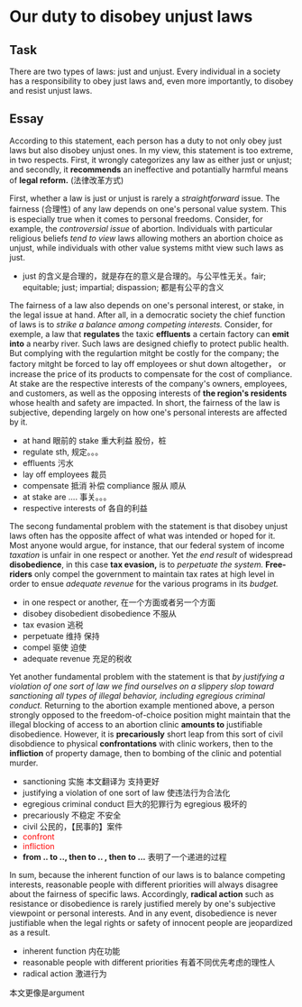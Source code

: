# Our duty to disobey unjust laws

## Task

There are two types of laws: just and unjust. Every individual in a society has a responsibility to obey just laws and, even more importantly, to disobey and resist unjust laws.

## Essay

According to this statement, each person has a duty to not only obey just laws but also disobey unjust ones. In my view, this statement is too extreme, in two respects. First, it wrongly categorizes any law as either just or unjust; and secondly, it **recommends** an ineffective and potantially harmful means of **legal reform.** (法律改革方式)

First, whether a law is just or unjust is rarely a *straightforward* issue. The fairness (合理性) of any law depends on one's personal value system. This is especially true when it comes to personal freedoms. Consider, for example, the *controversial issue* of abortion. Individuals with particular religious beliefs *tend to view* laws allowing mothers an abortion choice as unjust, while individuals with other value systems mitht view such laws as just.

- just 的含义是合理的，就是存在的意义是合理的。与公平性无关。fair; equitable; just; impartial; dispassion; 都是有公平的含义

The fairness of a law also depends on one's personal interest, or stake, in the legal issue at hand. After all, in a democratic society the chief function of laws is to *strike a balance among competing interests.* Consider, for exemple, a law that **regulates** the taxic **effluents** a certain factory can **emit into** a nearby river. Such laws are designed chiefly to protect public health. But complying with the regulartion mitght be costly for the company; the factory mitght be forced to lay off employees or shut down altogether， or increase the price of its products to compensate for the cost of compliance. At stake are the respective interests of the company's owners, employees, and customers, as well as the opposing interests of **the region's residents** whose health and safety are impacted. In short, the fairness of the law is subjective, depending largely on how one's personal interests are affected by it.

- at hand 眼前的 stake 重大利益 股份，桩
- regulate sth, 规定。。。
- effluents 污水
- lay off employees 裁员
- compensate 抵消 补偿 compliance 服从 顺从
- at stake are .... 事关。。。
- respective interests of 各自的利益

The secong fundamental problem with the statement is that disobey unjust laws often has the opposite affect of what was intended or hoped for it. Most anyone would argue, for instance, that our federal system of income *taxation* is unfair in one respect or another. Yet *the end result* of widespread **disobedience**, in this case **tax evasion,** is to *perpetuate the system.* **Free-riders** only compel the government to maintain tax rates at high level in order to ensue *adequate revenue* for the various programs in its *budget.*

- in one respect or another, 在一个方面或者另一个方面
- disobey disobedient disobedience 不服从
- tax evasion 逃税
- perpetuate 维持 保持
- compel  驱使 迫使
- adequate revenue 充足的税收

Yet another fundamental problem with the statement is that *by justifying a violation of one sort of law we find ourselves on a slippery slop toward sanctioning all types of illegal behavior, including egregious criminal conduct.* Returning to the abortion example mentioned above, a person strongly opposed to the freedom-of-choice position might maintain that the illegal blocking of access to an abortion clinic **amounts to** justifiable disobedience. However, it is **precariously** short leap from this sort of civil disobdience to physical **confrontations** with clinic workers, then to the **infliction** of property damage, then to bombing of the clinic and potential murder.

- sanctioning 实施 本文翻译为 支持更好
- justifying a violation of one sort of law 使违法行为合法化
- egregious criminal conduct 巨大的犯罪行为 egregious 极坏的
- precariously 不稳定 不安全
- civil 公民的，【民事的】案件
- <font color="red">confront</font>
- <font color="red">infliction</font>
- **from .. to .., then to .. , then to ...** 表明了一个递进的过程

In sum, because the inherent function of our laws is to balance competing interests, reasonable people with different priorities will always disagree about the fairness of specific laws. Accordingly, **radical action** such as resistance or disobedience is rarely justified merely by one's subjective viewpoint or personal interests. And in any event, disobedience is never justifiable when the legal rights or safety of innocent people are jeopardized as a result.

- inherent function 内在功能
- reasonable people with different priorities 有着不同优先考虑的理性人
- radical action 激进行为


本文更像是argument
